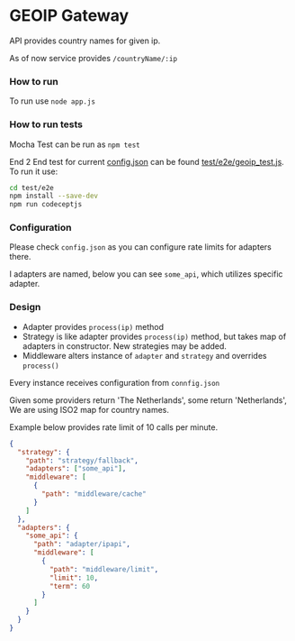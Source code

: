 # GEOIP Gateway 
API provides country names for given ip.

As of now service provides  `/countryName/:ip`

### How to run
To run use `node app.js`

### How to run tests
Mocha Test can be run as `npm test`

End 2 End test for current [config.json](config.json) can be found [test/e2e/geoip_test.js](test/e2e/geoip_test.js).
To run it use:
```bash
cd test/e2e
npm install --save-dev
npm run codeceptjs
```

### Configuration
Please check `config.json` as you can configure rate limits for adapters there.

I adapters are named, below you can see `some_api`, which utilizes specific adapter.

### Design

* Adapter provides `process(ip)` method
* Strategy is like adapter provides `process(ip)` method, but takes map of adapters in constructor. New strategies may be added.
* Middleware alters instance of `adapter` and `strategy` and overrides `process()`

Every instance receives configuration from `connfig.json`

Given some providers return 'The Netherlands', some return 'Netherlands', We are using ISO2 map for country names.

Example below provides rate limit of 10 calls per minute.
```json
{
  "strategy": {
    "path": "strategy/fallback",
    "adapters": ["some_api"],
    "middleware": [
      {
        "path": "middleware/cache"
      }
    ]
  },
  "adapters": {
    "some_api": {
      "path": "adapter/ipapi",
      "middleware": [
        {
          "path": "middleware/limit",
          "limit": 10,
          "term": 60
        }
      ]
    }
  }
}
```
